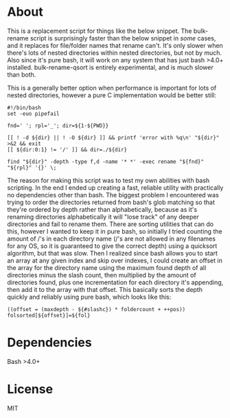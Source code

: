 # About
This is a replacement script for things like the below snippet. The bulk-rename script is surprisingly faster than the below snippet in *some* cases, and it replaces for file/folder names that rename can't. It's only slower when there's lots of nested directories within nested directories, but not by much. Also since it's pure bash, it will work on any system that has just bash >4.0+ installed. bulk-rename-qsort is entirely experimental, and is much slower than both.

This is a generally better option when performance is important for lots of nested directories, however a pure C implementation would be better still:
```
#!/bin/bash
set -euo pipefail

fnd=' '; rpl='_'; dir=${1-${PWD}}

[[ ! -d ${dir} || ! -O ${dir} ]] && printf 'error with %q\n' "${dir}" >&2 && exit
[[ ${dir:0:1} != '/' ]] && dir=./${dir}

find "${dir}" -depth -type f,d -name '* *' -exec rename "${fnd}" "${rpl}" '{}' \;
```

The reason for making this script was to test my own abilities with bash scripting. In the end I ended up creating a fast, reliable utility with practically no dependencies other than bash. The biggest problem I encountered was trying to order the directories returned from bash's glob matching so that they're ordered by depth rather than alphabetically, because as it's renaming directories alphabetically it will "lose track" of any deeper directories and fail to rename them. There are sorting utilities that can do this, however I wanted to keep it in pure bash, so initially I tried counting the amount of /'s in each directory name (/'s are not allowed in any filenames for any OS, so it is guaranteed to give the correct depth) using a quicksort algorithm, but that was slow. Then I realized since bash allows you to start an array at any given index and skip over indexes, I could create an offset in the array for the directory name using the maximum found depth of all directories minus the slash count, then multiplied by the amount of directories found, plus one incrementation for each directory it's appending, then add it to the array with that offset. This basically sorts the depth quickly and reliably using pure bash, which looks like this:

```
((offset = (maxdepth - ${#slashc}) * foldercount + ++pos))
folsorted[${offset}]=${fol}
```

# Dependencies
Bash >4.0+

# License
MIT

